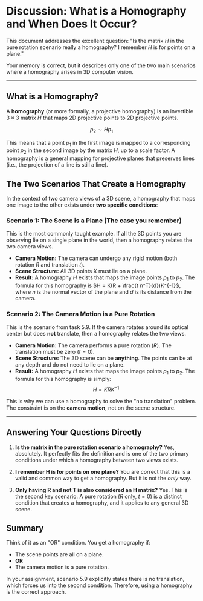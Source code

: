 # Discussion: What is a Homography and When Does It Occur?

This document addresses the excellent question: "Is the matrix $H$ in the pure rotation scenario really a homography? I remember $H$ is for points on a plane."

Your memory is correct, but it describes only one of the two main scenarios where a homography arises in 3D computer vision.

---

## What is a Homography?

A **homography** (or more formally, a projective homography) is an invertible $3 \times 3$ matrix $H$ that maps 2D projective points to 2D projective points.

$$p_2 \sim H p_1$$

This means that a point $p_1$ in the first image is mapped to a corresponding point $p_2$ in the second image by the matrix $H$, up to a scale factor. A homography is a general mapping for projective planes that preserves lines (i.e., the projection of a line is still a line).

## The Two Scenarios That Create a Homography

In the context of two camera views of a 3D scene, a homography that maps one image to the other exists under **two specific conditions**:

### Scenario 1: The Scene is a Plane (The case you remember)

This is the most commonly taught example. If all the 3D points you are observing lie on a single plane in the world, then a homography relates the two camera views.

-   **Camera Motion:** The camera can undergo any rigid motion (both rotation $R$ and translation $t$).
-   **Scene Structure:** All 3D points $X$ must lie on a plane.
-   **Result:** A homography $H$ exists that maps the image points $p_1$ to $p_2$. The formula for this homography is $H = K(R + \frac{t n^T}{d})K^{-1}$, where $n$ is the normal vector of the plane and $d$ is its distance from the camera.


### Scenario 2: The Camera Motion is a Pure Rotation

This is the scenario from task 5.9. If the camera rotates around its optical center but does **not** translate, then a homography relates the two views.

-   **Camera Motion:** The camera performs a pure rotation ($R$). The translation must be zero ($t=0$).
-   **Scene Structure:** The 3D scene can be **anything**. The points can be at any depth and do not need to lie on a plane.
-   **Result:** A homography $H$ exists that maps the image points $p_1$ to $p_2$. The formula for this homography is simply:
    $$H = K R K^{-1}$$

This is why we can use a homography to solve the "no translation" problem. The constraint is on the **camera motion**, not on the scene structure.


---

## Answering Your Questions Directly

1.  **Is the matrix in the pure rotation scenario a homography?**
    Yes, absolutely. It perfectly fits the definition and is one of the two primary conditions under which a homography between two views exists.

2.  **I remember H is for points on one plane?**
    You are correct that this is a valid and common way to get a homography. But it is not the *only* way.

3.  **Only having R and not T is also considered an H matrix?**
    Yes. This is the second key scenario. A pure rotation ($R$ only, $t=0$) is a distinct condition that creates a homography, and it applies to any general 3D scene.

## Summary

Think of it as an "OR" condition. You get a homography if:

-   The scene points are all on a plane.
-   **OR**
-   The camera motion is a pure rotation.

In your assignment, scenario 5.9 explicitly states there is no translation, which forces us into the second condition. Therefore, using a homography is the correct approach.
